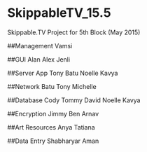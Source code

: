 # SkippableTV_15.5
Skippable.TV Project for 5th Block (May 2015)

##Management
Vamsi

##GUI
Alan Alex Jenli

##Server App
Tony Batu Noelle Kavya

##Network
Batu Tony Michelle

##Database
Cody Tommy David Noelle Kavya

##Encryption
Jimmy Ben Arnav

##Art Resources
Anya Tatiana

##Data Entry
Shabharyar Aman

</br>
</br>


